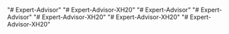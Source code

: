 "# Expert-Advisor" 
"# Expert-Advisor-XH20" 
"# Expert-Advisor" 
"# Expert-Advisor" 
"# Expert-Advisor-XH20" 
"# Expert-Advisor-XH20" 
"# Expert-Advisor-XH20" 
